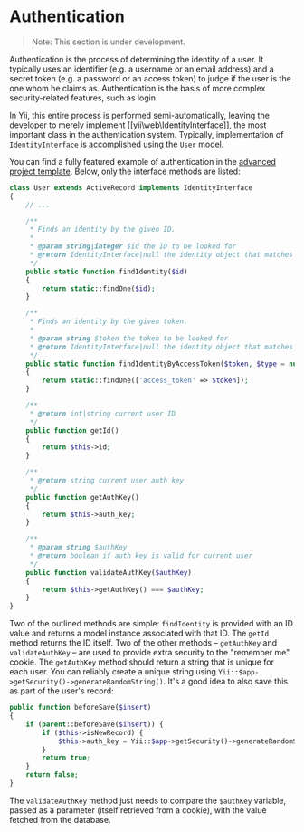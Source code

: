 Authentication
==============

> Note: This section is under development.

Authentication is the process of determining the identity of a user. It typically uses an identifier 
(e.g. a username or an email address) and a secret token (e.g. a password or an access token) to judge 
if the user is the one whom he claims as. Authentication is the basis of more complex security-related
features, such as login.

In Yii, this entire process is performed semi-automatically, leaving the developer to merely implement
 [[yii\web\IdentityInterface]], the most important class in the authentication system. 
 Typically, implementation of `IdentityInterface` is accomplished using the `User` model.

You can find a fully featured example of authentication in the
[advanced project template](https://github.com/yiisoft/yii2-app-advanced/blob/master/docs/guide/README.md). Below, only the interface methods are listed:

```php
class User extends ActiveRecord implements IdentityInterface
{
    // ...

    /**
     * Finds an identity by the given ID.
     *
     * @param string|integer $id the ID to be looked for
     * @return IdentityInterface|null the identity object that matches the given ID.
     */
    public static function findIdentity($id)
    {
        return static::findOne($id);
    }

    /**
     * Finds an identity by the given token.
     *
     * @param string $token the token to be looked for
     * @return IdentityInterface|null the identity object that matches the given token.
     */
    public static function findIdentityByAccessToken($token, $type = null)
    {
        return static::findOne(['access_token' => $token]);
    }

    /**
     * @return int|string current user ID
     */
    public function getId()
    {
        return $this->id;
    }

    /**
     * @return string current user auth key
     */
    public function getAuthKey()
    {
        return $this->auth_key;
    }

    /**
     * @param string $authKey
     * @return boolean if auth key is valid for current user
     */
    public function validateAuthKey($authKey)
    {
        return $this->getAuthKey() === $authKey;
    }
}
```

Two of the outlined methods are simple: `findIdentity` is provided with an  ID value and returns a model instance
associated with that ID. The `getId` method returns the ID itself. Two of the other methods – `getAuthKey` and
`validateAuthKey` – are used to provide extra security to the "remember me" cookie. The `getAuthKey` method should
return a string that is unique for each user. You can reliably create a unique string using
`Yii::$app->getSecurity()->generateRandomString()`. It's a good idea to also save this as part of the user's record:

```php
public function beforeSave($insert)
{
    if (parent::beforeSave($insert)) {
        if ($this->isNewRecord) {
            $this->auth_key = Yii::$app->getSecurity()->generateRandomString();
        }
        return true;
    }
    return false;
}
```

The `validateAuthKey` method just needs to compare the `$authKey` variable, passed as a parameter (itself retrieved from a cookie), with the value fetched from the database.
